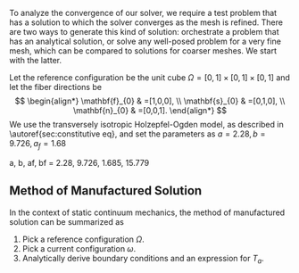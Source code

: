 To analyze the convergence of our solver, we require a test problem that has a solution to which the solver converges as the mesh is refined. There are two ways to generate this kind of solution: orchestrate a problem that has an analytical solution, or solve any well-posed problem for a very fine mesh, which can be compared to solutions for coarser meshes. We start with the latter.

Let the reference configuration be the unit cube $\Omega=[0,1]\times[0,1]\times[0,1]$ and let the fiber directions be $$
\begin{align*}
	\mathbf{f}_{0}  & =[1,0,0], \\
\mathbf{s}_{0} & =[0,1,0], \\
\mathbf{n}_{0} & =[0,0,1].
\end{align*}
$$
We use the transversely isotropic Holzepfel-Ogden model, as described in \autoref{sec:constitutive eq}, and set the parameters as $a=2.28,b=9.726,a_{f}=1.68$

a, b, af, bf = 2.28, 9.726, 1.685, 15.779




## Method of Manufactured Solution
In the context of static continuum mechanics, the method of manufactured solution can be summarized as
1. Pick a reference configuration $\Omega$.
2. Pick a current configuration $\omega$.
3. Analytically derive boundary conditions and an expression for $T_{a}$.

